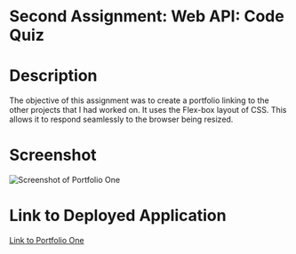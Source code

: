 # Second Assignment: Web API: Code Quiz

# Description
The objective of this assignment was to create a portfolio linking to the other projects that I had worked on.  It uses the Flex-box layout of CSS.  This allows it to respond seamlessly to the browser being resized.

# Screenshot
![Screenshot of Portfolio One](https://dtnewby.github.io/Portfolio_One/Portfolio_Screenshot.PNG)

# Link to Deployed Application
[Link to Portfolio One](https://dtnewby.github.io/Portfolio_One/portfolio.html)